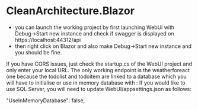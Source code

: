 # CleanArchitecture.Blazor

- you can launch the working project by first launching WebUi with Debug->Start new instance and check if swagger is displayed on https://localhost:44312/api
- then right click on Blazor and also make  Debug->Start new instance and you should be fine.

If you have CORS issues, just check the startup.cs of the WebUI project and only enter your local URL.
The only working endpoint is the weatherforeact one  because the todolist and todoitem are linked to a database which you will have to initialise or use in memory database with : 
If you would like to use SQL Server, you will need to update WebUI/appsettings.json as follows:

  "UseInMemoryDatabase": false,

